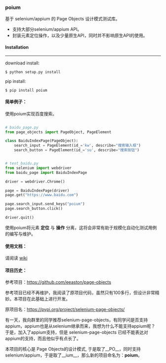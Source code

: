 ### poium

基于 selenium/appium 的 Page Objects 设计模式测试库。

* 支持大部分selenium/appium API。
* 封装元素定位操作，以及少量原生API，同时并不影响原生API的使用。

#### Installation
------------

download install:

```shell
$ python setup.py install
```

pip install:
```
$ pip install poium
```

#### 简单例子：


使用poium实现百度搜索。

```python

# baidu_page.py
from page_objects import PageObject, PageElement

class BaiduIndexPage(PageObject):
    search_input = PageElement(id_='kw', describe="搜索输入框")
    search_button = PageElement(id_='su', describe="搜索按钮")


# test_baidu.py
from selenium import webdriver
from baidu_page import BaiduIndexPage

driver = webdriver.Chrome()

page = BaiduIndexPage(driver)
page.get("https://www.baidu.com")

page.search_input.send_keys("poium")
page.search_button.click()

driver.quit()
```
使用poium将元素 __定位__ 与 __操作__ 分离，这将会非常有助于规模化自动化测试用例的编写与维护。

#### 使用文档：

请阅读 [wiki](https://github.com/defnngj/poium/wiki)

#### 项目历史：

参考项目：https://github.com/eeaston/page-objects

参考项目已经不再维护，我阅读了原项目代码，虽然只有100多行，但设计非常精妙。本项目在此基础上进行开发。

原项目名：https://pypi.org/project/selenium-page-objects/

有一天，我向群里的同学推荐selenium-page-objects，有同学问是否支持appium，appium也是从selenium继承而来，我想为什么不能支持appium呢？
于是，加入了appium支持，但是 selenium-page-objects 已经不能表达对appium的支持，而且他似乎有点长了。

本项目的核心是 Page Objects的设计模式, 于是取了__PO__，同时支持selenium/appium，于是取了__ium__，那么新的项目命名为：__poium__。